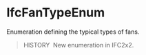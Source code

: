 # IfcFanTypeEnum

Enumeration defining the typical types of fans.

> HISTORY&nbsp; New enumeration in IFC2x2.
